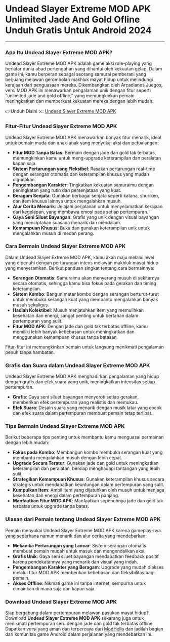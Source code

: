# Undead Slayer Extreme MOD APK Unlimited Jade And Gold Ofline Unduh Gratis Untuk Android 2024

---

### Apa Itu Undead Slayer Extreme MOD APK?

Undead Slayer Extreme MOD APK adalah game aksi role-playing yang berlatar dunia abad pertengahan yang dihantui oleh kekuatan gelap. Dalam game ini, kamu berperan sebagai seorang samurai pemberani yang berjuang melawan gerombolan makhluk mayat hidup untuk melindungi kerajaan dari penguasaan mereka. Dikembangkan oleh Arcadianos Juegos, versi MOD APK ini menawarkan pengalaman unik dengan fitur seperti “unlimited jade and gold offline,” yang memungkinkan pemain meningkatkan dan memperkuat kekuatan mereka dengan lebih mudah.


👉Unduh Disini ⚔️: [Undead Slayer Extreme MOD APK](https://dub.sh/undead-slayer-extreme-mod-apk)

### Fitur-Fitur Undead Slayer Extreme MOD APK

Undead Slayer Extreme MOD APK menawarkan banyak fitur menarik, ideal untuk pemain muda dan anak-anak yang menyukai aksi dan petualangan:

- **Fitur MOD Tanpa Batas**: Bermain dengan jade dan gold tak terbatas, memungkinkan kamu untuk meng-upgrade keterampilan dan peralatan kapan saja.
- **Sistem Pertarungan yang Fleksibel**: Rasakan pertarungan real-time dengan serangan otomatis dan keterampilan khusus yang mudah digunakan.
- **Pengembangan Karakter**: Tingkatkan kekuatan samuraimu dengan peningkatan yang rutin dan persenjataan yang kuat.
- **Beragam Senjata**: Gunakan berbagai senjata seperti katana, shuriken, dan item khusus lainnya untuk mengalahkan musuh.
- **Alur Cerita Menarik**: Jelajahi perjalanan untuk menyelamatkan kerajaan dari kegelapan, yang membawa emosi pada setiap pertempuran.
- **Gaya Seni Siluet Bayangan**: Grafis yang unik dengan visual bayangan yang menciptakan suasana menarik dan mendalam.
- **Kemampuan Khusus**: Buka dan gunakan keterampilan unik untuk mengalahkan musuh di medan perang.

### Cara Bermain Undead Slayer Extreme MOD APK

Dalam Undead Slayer Extreme MOD APK, kamu akan maju melalui level yang dipenuhi dengan pertarungan intens melawan makhluk mayat hidup yang menyeramkan. Berikut panduan singkat tentang cara bermainnya:

- **Serangan Otomatis**: Samuraimu akan menyerang musuh di sekitarnya secara otomatis, sehingga kamu bisa fokus pada gerakan dan timing keterampilan.
- **Sistem Kombo**: Bangun meter kombo dengan serangan berturut-turut untuk membuka serangan kuat yang membantu mengalahkan banyak musuh sekaligus.
- **Hadiah Kolektibel**: Musuh menjatuhkan item yang memulihkan kesehatan dan energi, sangat penting untuk bertahan dalam pertempuran yang sulit.
- **Fitur MOD APK**: Dengan jade dan gold tak terbatas offline, kamu memiliki lebih banyak kebebasan untuk meningkatkan dan menggunakan kemampuan khusus tanpa batasan.

Fitur-fitur ini memungkinkan pemain untuk langsung menikmati pengalaman penuh tanpa hambatan.

### Grafis dan Suara dalam Undead Slayer Extreme MOD APK

Undead Slayer Extreme MOD APK menghadirkan pengalaman yang hidup dengan grafis dan efek suara yang unik, meningkatkan intensitas setiap pertempuran.

- **Grafis**: Gaya seni siluet bayangan menyoroti setiap gerakan, memberikan efek pertempuran yang realistis dan memukau.
- **Efek Suara**: Desain suara yang menarik dengan musik latar yang cocok dan efek suara dalam pertempuran membuat pemain tetap terlibat.

### Tips Bermain Undead Slayer Extreme MOD APK

Berikut beberapa tips penting untuk membantu kamu menguasai permainan dengan lebih mudah:

- **Fokus pada Kombo**: Membangun kombo membuka serangan kuat yang membantu mengalahkan musuh dengan lebih cepat.
- **Upgrade Secara Teratur**: Gunakan jade dan gold untuk meningkatkan keterampilan dan peralatan, bersiap menghadapi tantangan yang lebih sulit.
- **Strategikan Kemampuan Khusus**: Gunakan keterampilan khusus secara strategis untuk mendapatkan keuntungan dalam pertempuran yang sulit.
- **Kumpulkan Item**: Ambil item yang dijatuhkan oleh musuh untuk menjaga kesehatan dan energi dalam pertempuran panjang.
- **Manfaatkan Fitur MOD APK**: Manfaatkan sepenuhnya jade dan gold tak terbatas untuk upgrade tanpa batas.

### Ulasan dari Pemain tentang Undead Slayer Extreme MOD APK

Pemain menyukai Undead Slayer Extreme MOD APK karena gameplay-nya yang sederhana namun menarik dan alur cerita yang mendebarkan:

- **Mekanika Pertarungan yang Lancar**: Sistem serangan otomatis membuat pemain mudah untuk masuk dan mengendalikan aksi.
- **Grafis Unik**: Gaya seni siluet bayangan mendapatkan feedback positif karena pendekatannya yang menarik dan visual yang indah.
- **Pengembangan Karakter yang Beragam**: Upgrade yang mudah diakses melalui fitur MOD APK memberikan kebebasan dan fleksibilitas bagi pemain.
- **Akses Offline**: Nikmati game ini tanpa internet, sempurna untuk dimainkan di mana saja dan kapan saja.

### Download Undead Slayer Extreme MOD APK

Siap bergabung dalam pertempuran melawan pasukan mayat hidup? Download **Undead Slayer Extreme MOD APK** sekarang juga untuk menikmati pertempuran seru dengan jade dan gold tak terbatas offline. Dapatkan versi yang aman dan terpercaya dari [ModHello](https://modhello.com) dan jadilah bagian dari komunitas game Android dalam perjalanan yang mendebarkan ini.
